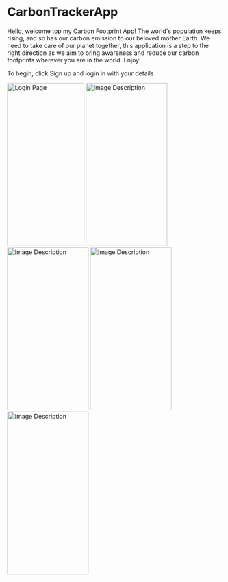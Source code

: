 # CarbonTrackerApp
Hello, welcome top my Carbon Footprint App! The world's population keeps rising, and so has our carbon emission to our beloved mother Earth. We need to take care of our planet together, this application is a step to the right direction as we aim to bring awareness and reduce our carbon footprints wherever you are in the world. Enjoy!

To begin, click Sign up and login in with your details

<img src="https://github.com/qaim-b/CarbonTrackerApp/assets/92704157/5cb153b2-7d92-4db8-b0e4-1b2a1e3891a4" alt="Login Page" width="180" height="380">

<img src="https://github.com/qaim-b/CarbonTrackerApp/assets/92704157/6cb89622-b2d6-4e2b-8f34-0ac5e8e2c703)" alt="Image Description" width="190" height="380">

<img src="https://github.com/qaim-b/CarbonTrackerApp/assets/92704157/1b10dad0-8a80-4237-9061-03c4550f5038" alt="Image Description" width="190" height="380">

<img src="https://github.com/qaim-b/CarbonTrackerApp/assets/92704157/1b10dad0-8a80-4237-9061-03c4550f5038" alt="Image Description" width="190" height="380">

<img src="https://github.com/qaim-b/CarbonTrackerApp/assets/92704157/01c3a05c-50e2-4d71-959f-68b9a6f6262c" alt="Image Description" width="190" height="380">

